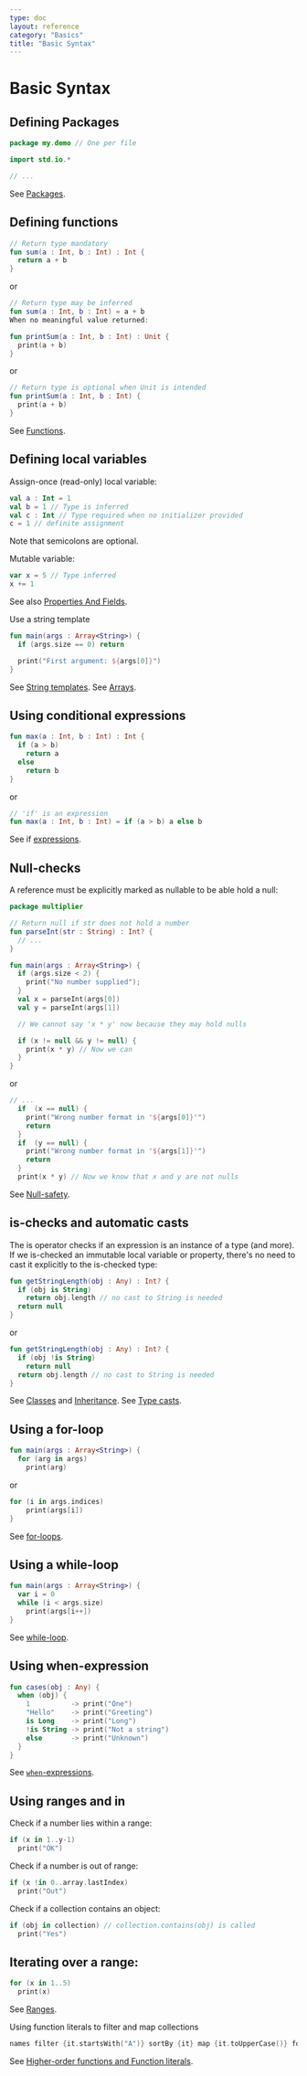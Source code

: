 ```yaml
---
type: doc
layout: reference
category: "Basics"
title: "Basic Syntax"
---
```


# Basic Syntax

## Defining Packages

``` kotlin
package my.demo // One per file

import std.io.*

// ...

```

See [Packages](packages.html).

## Defining functions

``` kotlin
// Return type mandatory
fun sum(a : Int, b : Int) : Int {
  return a + b
}
```

or

``` kotlin
// Return type may be inferred
fun sum(a : Int, b : Int) = a + b
When no meaningful value returned:

fun printSum(a : Int, b : Int) : Unit {
  print(a + b)
}
```

or

``` kotlin
// Return type is optional when Unit is intended
fun printSum(a : Int, b : Int) {
  print(a + b)
}
```

See [Functions](functions.html).


## Defining local variables

Assign-once (read-only) local variable:

``` kotlin
val a : Int = 1
val b = 1 // Type is inferred
val c : Int // Type required when no initializer provided
c = 1 // definite assignment
```

Note that semicolons are optional.

Mutable variable:

``` kotlin
var x = 5 // Type inferred
x += 1
```

See also [Properties And Fields](properties.html).

Use a string template

``` kotlin
fun main(args : Array<String>) {
  if (args.size == 0) return

  print("First argument: ${args[0]}")
}
```

See [String templates](basic-types.html#string-templates).
See [Arrays](basic-types.html#arrays).


## Using conditional expressions

``` kotlin
fun max(a : Int, b : Int) : Int {
  if (a > b)
    return a
  else
    return b
}
```

or

``` kotlin
// 'if' is an expression
fun max(a : Int, b : Int) = if (a > b) a else b
```

See if [expressions](expressions.html).

## Null-checks

A reference must be explicitly marked as nullable to be able hold a null:

``` kotlin
package multiplier

// Return null if str does not hold a number
fun parseInt(str : String) : Int? {
  // ...
}

fun main(args : Array<String>) {
  if (args.size < 2) {
    print("No number supplied");
  }
  val x = parseInt(args[0])
  val y = parseInt(args[1])

  // We cannot say 'x * y' now because they may hold nulls

  if (x != null && y != null) {
    print(x * y) // Now we can
  }
}
```

or

``` kotlin
// ...
  if  (x == null) {
    print("Wrong number format in '${args[0]}'")
    return
  }
  if  (y == null) {
    print("Wrong number format in '${args[1]}'")
    return
  }
  print(x * y) // Now we know that x and y are not nulls
```

See [Null-safety](null-safety.html).

## is-checks and automatic casts

The is operator checks if an expression is an instance of a type (and more). If we is-checked an immutable local variable or property, there's no need to cast it explicitly to the is-checked type:

``` kotlin
fun getStringLength(obj : Any) : Int? {
  if (obj is String)
    return obj.length // no cast to String is needed
  return null
}
```

or

``` kotlin
fun getStringLength(obj : Any) : Int? {
  if (obj !is String)
    return null
  return obj.length // no cast to String is needed
}
```

See [Classes](classes.html) and [Inheritance](classes.html#inheritance).
See [Type casts](typecasts.html).

## Using a for-loop

``` kotlin
fun main(args : Array<String>) {
  for (arg in args)
    print(arg)
```

or

``` kotlin
for (i in args.indices)
    print(args[i])
}
```

See [for-loops](control-flow.html#for-loops).

## Using a while-loop

``` kotlin
fun main(args : Array<String>) {
  var i = 0
  while (i < args.size)
    print(args[i++])
}
```

See [while-loop](control-flow.html#while-loops).

## Using when-expression

``` kotlin
fun cases(obj : Any) {
  when (obj) {
    1          -> print("One")
    "Hello"    -> print("Greeting")
    is Long    -> print("Long")
    !is String -> print("Not a string")
    else       -> print("Unknown")
  }
}
```

See [`when`-expressions](control-flow.html#when-expression).

## Using ranges and in

Check if a number lies within a range:

``` kotlin
if (x in 1..y-1)
  print("OK")
```

Check if a number is out of range:

``` kotlin
if (x !in 0..array.lastIndex)
  print("Out")
```

Check if a collection contains an object:

``` kotlin
if (obj in collection) // collection.contains(obj) is called
  print("Yes")
```

## Iterating over a range:

``` kotlin
for (x in 1..5)
  print(x)
```

See [Ranges](ranges.html).

Using function literals to filter and map collections

``` kotlin
names filter {it.startsWith("A")} sortBy {it} map {it.toUpperCase()} forEach {print(it)}
```

See [Higher-order functions and Function literals](lambdas.html).


